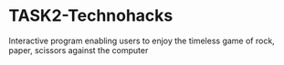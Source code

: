 # TASK2-Technohacks
Interactive program enabling users to enjoy the timeless game of rock, paper, scissors against the computer
